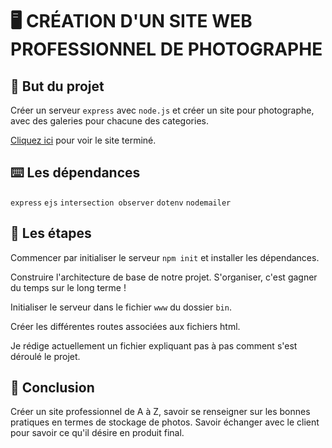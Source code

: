 # 🖥 CRÉATION D'UN SITE WEB PROFESSIONNEL DE PHOTOGRAPHE

## 🎯 But du projet
Créer un serveur `express` avec `node.js` et créer un site pour photographe, avec des galeries pour chacune des categories.

[Cliquez ici](https://meganeguisnet.com/) pour voir le site terminé.

## ⌨️ Les dépendances
`express` `ejs` `intersection observer` `dotenv` `nodemailer`

## 📑 Les étapes
Commencer par initialiser le serveur `npm init` et installer les dépendances.

Construire l'architecture de base de notre projet. S'organiser, c'est gagner du temps sur le long terme !

Initialiser le serveur dans le fichier `www` du dossier `bin`.

Créer les différentes routes associées aux fichiers html.

Je rédige actuellement un fichier expliquant pas à pas comment s'est déroulé le projet.

## 📍 Conclusion
Créer un site professionnel de A à Z, savoir se renseigner sur les bonnes pratiques en termes de stockage de photos. Savoir échanger avec le client pour savoir ce qu'il désire en produit final.